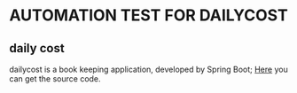 # AUTOMATION TEST FOR DAILYCOST

## daily cost
dailycost is a book keeping application, developed by Spring Boot;
[Here](https://github.com/yu-xiaomeng/dailycost) you can get the source code.

